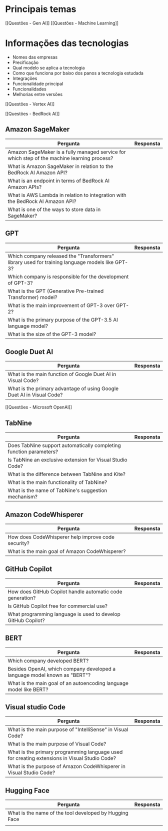 
# Principais temas

[[Questões - Gen AI]]
[[Questões - Machine Learning]]


# Informações das tecnologias

- Nomes das empresas
- Precificação
- Qual modelo se aplica a tecnologia
- Como que funciona por baixo dos panos a tecnologia estudada
- Integrações
- Funcionalidade principal
- Funcionalidades
- Melhorias entre versões

[[Questões - Vertex AI]]


[[Questões - BedRock AI]]

## Amazon SageMaker

| Pergunta                                                                                    | Responsta |
| ------------------------------------------------------------------------------------------- | --------- |
| Amazon SageMaker is a fully managed service for which step of the machine learning process? |           |
| What is Amazon SageMaker in relation to the BedRock AI Amazon API?                          |           |
| What is an endpoint in terms of BedRock AI Amazon APIs?                                     |           |
| What is AWS Lambda in relation to integration with the BedRock AI Amazon API?               |           |
| What is one of the ways to store data in SageMaker?                                         |           |

## GPT

| Pergunta                                                                                        | Responsta |
| ----------------------------------------------------------------------------------------------- | --------- |
| Which company released the "Transformers" library used for training language models like GPT-3? |           |
| Which company is responsible for the development of GPT-3?                                      |           |
| What is the GPT (Generative Pre-trained Transformer) model?                                     |           |
| What is the main improvement of GPT-3 over GPT-2?                                               |           |
| What is the primary purpose of the GPT-3.5 AI language model?                                   |           |
| What is the size of the GPT-3 model?                                                            |           |
## Google Duet AI

| Pergunta                                                              | Responsta |
| --------------------------------------------------------------------- | --------- |
| What is the main function of Google Duet AI in Visual Code?           |           |
| What is the primary advantage of using Google Duet AI in Visual Code? |           

[[Questões - Microsoft OpenAI]]

## TabNine

| Pergunta                                                           | Responsta |
| ------------------------------------------------------------------ | --------- |
| Does TabNine support automatically completing function parameters? |           |
| Is TabNine an exclusive extension for Visual Studio Code?          |           |
| What is the difference between TabNine and Kite?                   |           |
| What is the main functionality of TabNine?                         |           |
| What is the name of TabNine's suggestion mechanism?                |           |

## Amazon CodeWhisperer

| Pergunta                                           | Responsta |
| -------------------------------------------------- | --------- |
| How does CodeWhisperer help improve code security? |           |
| What is the main goal of Amazon CodeWhisperer?     |           |
## GitHub Copilot

| Pergunta                                                     | Responsta |
| ------------------------------------------------------------ | --------- |
| How does GitHub Copilot handle automatic code generation?    |           |
| Is GitHub Copilot free for commercial use?                   |           |
| What programming language is used to develop GitHub Copilot? |           |
## BERT

| Pergunta                                                                  | Responsta |
| ------------------------------------------------------------------------- | --------- |
| Which company developed BERT?                                             |           |
| Besides OpenAI, which company developed a language model known as "BERT"? |           |
| What is the main goal of an autoencoding language model like BERT?        |           |

## Visual studio Code

| Pergunta                                                                                     | Responsta |
| -------------------------------------------------------------------------------------------- | --------- |
| What is the main purpose of "IntelliSense" in Visual Code?                                   |           |
| What is the main purpose of Visual Code?                                                     |           |
| What is the primary programming language used for creating extensions in Visual Studio Code? |           |
| What is the purpose of Amazon CodeWhisperer in Visual Studio Code?                           |           |

## Hugging Face

| Pergunta                                               | Responsta |
| ------------------------------------------------------ | --------- |
| What is the name of the tool developed by Hugging Face |           |
|                                                        |           |
